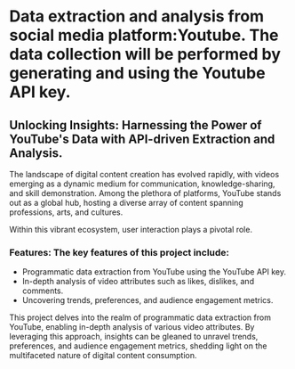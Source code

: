 # Data extraction and analysis from social media platform:Youtube. The data collection will be performed by generating and using the Youtube API key.
## Unlocking Insights: Harnessing the Power of YouTube's Data with API-driven Extraction and Analysis.
The landscape of digital content creation has evolved rapidly, with videos emerging as a dynamic medium for communication, knowledge-sharing, and skill demonstration. Among the plethora of platforms, YouTube stands out as a global hub, hosting a diverse array of content spanning professions, arts, and cultures.

Within this vibrant ecosystem, user interaction plays a pivotal role. 

### Features: The key features of this project include:

- Programmatic data extraction from YouTube using the YouTube API key.
- In-depth analysis of video attributes such as likes, dislikes, and comments.
- Uncovering trends, preferences, and audience engagement metrics.

This project delves into the realm of programmatic data extraction from YouTube, enabling in-depth analysis of various video attributes. By leveraging this approach, insights can be gleaned to unravel trends, preferences, and audience engagement metrics, shedding light on the multifaceted nature of digital content consumption.
